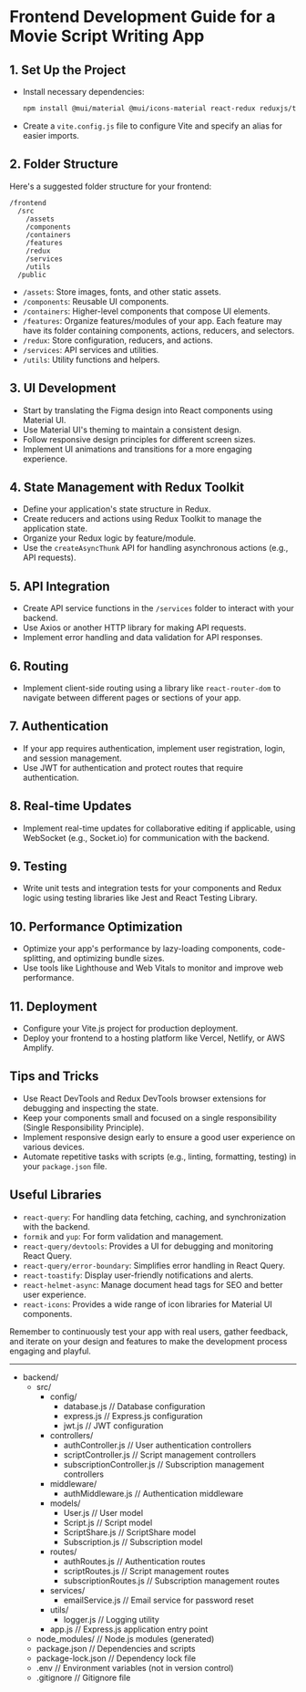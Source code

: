 # Frontend Development Guide for a Movie Script Writing App

## 1. Set Up the Project

- Install necessary dependencies:
  ```bash
  npm install @mui/material @mui/icons-material react-redux reduxjs/toolkit axios
  ```
- Create a `vite.config.js` file to configure Vite and specify an alias for easier imports.

## 2. Folder Structure

Here's a suggested folder structure for your frontend:

```
/frontend
  /src
    /assets
    /components
    /containers
    /features
    /redux
    /services
    /utils
  /public
```

- `/assets`: Store images, fonts, and other static assets.
- `/components`: Reusable UI components.
- `/containers`: Higher-level components that compose UI elements.
- `/features`: Organize features/modules of your app. Each feature may have its folder containing components, actions, reducers, and selectors.
- `/redux`: Store configuration, reducers, and actions.
- `/services`: API services and utilities.
- `/utils`: Utility functions and helpers.

## 3. UI Development

- Start by translating the Figma design into React components using Material UI.
- Use Material UI's theming to maintain a consistent design.
- Follow responsive design principles for different screen sizes.
- Implement UI animations and transitions for a more engaging experience.

## 4. State Management with Redux Toolkit

- Define your application's state structure in Redux.
- Create reducers and actions using Redux Toolkit to manage the application state.
- Organize your Redux logic by feature/module.
- Use the `createAsyncThunk` API for handling asynchronous actions (e.g., API requests).

## 5. API Integration

- Create API service functions in the `/services` folder to interact with your backend.
- Use Axios or another HTTP library for making API requests.
- Implement error handling and data validation for API responses.

## 6. Routing

- Implement client-side routing using a library like `react-router-dom` to navigate between different pages or sections of your app.

## 7. Authentication

- If your app requires authentication, implement user registration, login, and session management.
- Use JWT for authentication and protect routes that require authentication.

## 8. Real-time Updates

- Implement real-time updates for collaborative editing if applicable, using WebSocket (e.g., Socket.io) for communication with the backend.

## 9. Testing

- Write unit tests and integration tests for your components and Redux logic using testing libraries like Jest and React Testing Library.

## 10. Performance Optimization

- Optimize your app's performance by lazy-loading components, code-splitting, and optimizing bundle sizes.
- Use tools like Lighthouse and Web Vitals to monitor and improve web performance.

## 11. Deployment

- Configure your Vite.js project for production deployment.
- Deploy your frontend to a hosting platform like Vercel, Netlify, or AWS Amplify.

## Tips and Tricks

- Use React DevTools and Redux DevTools browser extensions for debugging and inspecting the state.
- Keep your components small and focused on a single responsibility (Single Responsibility Principle).
- Implement responsive design early to ensure a good user experience on various devices.
- Automate repetitive tasks with scripts (e.g., linting, formatting, testing) in your `package.json` file.

## Useful Libraries

- `react-query`: For handling data fetching, caching, and synchronization with the backend.
- `formik` and `yup`: For form validation and management.
- `react-query/devtools`: Provides a UI for debugging and monitoring React Query.
- `react-query/error-boundary`: Simplifies error handling in React Query.
- `react-toastify`: Display user-friendly notifications and alerts.
- `react-helmet-async`: Manage document head tags for SEO and better user experience.
- `react-icons`: Provides a wide range of icon libraries for Material UI components.

Remember to continuously test your app with real users, gather feedback, and iterate on your design and features to make the development process engaging and playful.





----------------------------------------------------------------------
- backend/
  - src/
    - config/
      - database.js                // Database configuration
      - express.js                 // Express.js configuration
      - jwt.js                     // JWT configuration
    - controllers/
      - authController.js         // User authentication controllers
      - scriptController.js       // Script management controllers
      - subscriptionController.js // Subscription management controllers
    - middleware/
      - authMiddleware.js         // Authentication middleware
    - models/
      - User.js                   // User model
      - Script.js                 // Script model
      - ScriptShare.js            // ScriptShare model
      - Subscription.js           // Subscription model
    - routes/
      - authRoutes.js             // Authentication routes
      - scriptRoutes.js           // Script management routes
      - subscriptionRoutes.js     // Subscription management routes
    - services/
      - emailService.js           // Email service for password reset
    - utils/
      - logger.js                 // Logging utility
    - app.js                      // Express.js application entry point
  - node_modules/                  // Node.js modules (generated)
  - package.json                   // Dependencies and scripts
  - package-lock.json              // Dependency lock file
  - .env                          // Environment variables (not in version control)
  - .gitignore                    // Gitignore file
